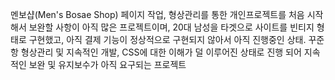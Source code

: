 멘보샵(Men's Bosae Shop) 페이지 작업, 형상관리를 통한 개인프로젝트를 처음 시작해서 보완할 사항이 아직 많은 프로젝트이며, 20대 남성을 타겟으로 사이트를 빈티지 형태로 구현했고, 아직 결제 기능이 정상적으로 구현되지 않아서 아직 진행중인 상태. 꾸준항 형상관리 및 지속적인 개발, CSS에 대한 이해가 덜 이루어진 상태로 진행 되어 지속적인 보완 및 유지보수가 아직 요구되는 프로젝트
